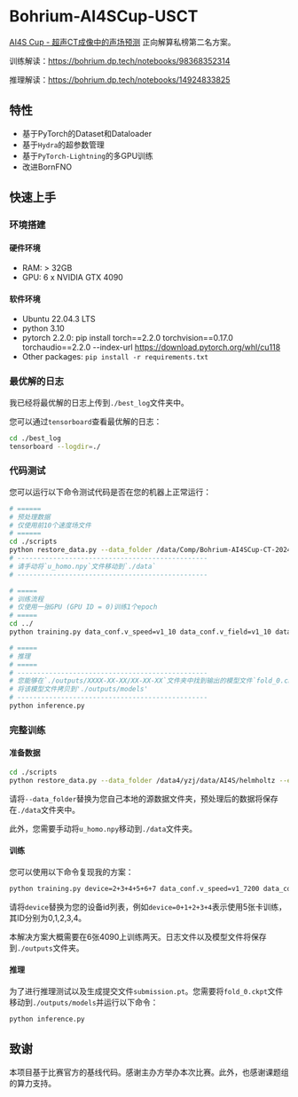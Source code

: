 # Bohrium-AI4SCup-USCT

[AI4S Cup - 超声CT成像中的声场预测](https://bohrium.dp.tech/competitions/2512153120?tab=introduce) 正向解算私榜第二名方案。

训练解读：https://bohrium.dp.tech/notebooks/98368352314

推理解读：https://bohrium.dp.tech/notebooks/14924833825

## 特性

* 基于PyTorch的Dataset和Dataloader
* 基于`Hydra`的超参数管理
* 基于`PyTorch-Lightning`的多GPU训练
* 改进BornFNO

## 快速上手

### 环境搭建

#### 硬件环境

- RAM: > 32GB
- GPU: 6 x NVIDIA GTX 4090

#### 软件环境

- Ubuntu 22.04.3 LTS
- python 3.10
- pytorch 2.2.0: pip install torch==2.2.0 torchvision==0.17.0 torchaudio==2.2.0 --index-url https://download.pytorch.org/whl/cu118
- Other packages: `pip install -r requirements.txt`

### 最优解的日志

我已经将最优解的日志上传到`./best_log`文件夹中。

您可以通过`tensorboard`查看最优解的日志：
```bash
cd ./best_log
tensorboard --logdir=./
```

### 代码测试

您可以运行以下命令测试代码是否在您的机器上正常运行：

```bash
# ======
# 预处理数据
# 仅使用前10个速度场文件
# ======
cd ./scripts
python restore_data.py --data_folder /data/Comp/Bohrium-AI4SCup-CT-2024/data/helmholtz --extend_name v1_10 --n_max 10
# ------------------------------------------------
# 请手动将`u_homo.npy`文件移动到`./data`
# ------------------------------------------------

# =====
# 训练流程
# 仅使用一张GPU (GPU ID = 0)训练1个epoch
# =====
cd ../
python training.py data_conf.v_speed=v1_10 data_conf.v_field=v1_10 data_conf.v_dataset=v2 loss_conf.loss_type=rrmse data_conf.batch_size=5 train_conf.only_first_fold=True train_conf.epochs=1 model_type=bfnov3 fno_conf.lifting_size=60 fno_conf.wavenumber=[100,100,100,100,100,100,100] data_conf.preprocess=fixed optim_conf.lr=6e-3 optim_conf.weight_decay=0 fno_conf.activation=gelu fno_conf.use_bn=True fno_conf.simplified_fourier=True

# =====
# 推理
# =====
# ------------------------------------------------
# 您能够在`./outputs/XXXX-XX-XX/XX-XX-XX`文件夹中找到输出的模型文件`fold_0.ckpt`，该文件夹基于训练运行时间戳自动创建
# 将该模型文件拷贝到'./outputs/models'
# ------------------------------------------------
python inference.py
```

### 完整训练

#### 准备数据

```bash
cd ./scripts
python restore_data.py --data_folder /data4/yzj/data/AI4S/helmholtz --extend_name v1_7200
```

请将`--data_folder`替换为您自己本地的源数据文件夹，预处理后的数据将保存在`./data`文件夹中。

此外，您需要手动将`u_homo.npy`移动到`./data`文件夹。


#### 训练

您可以使用以下命令复现我的方案：

```bash
python training.py device=2+3+4+5+6+7 data_conf.v_speed=v1_7200 data_conf.v_field=v1_7200 data_conf.v_dataset=v2 loss_conf.loss_type=rrmse data_conf.batch_size=5 train_conf.only_first_fold=True train_conf.epochs=30 model_type=bfnov3 fno_conf.lifting_size=60 fno_conf.wavenumber=[100,100,100,100,100,100,100] data_conf.preprocess=fixed optim_conf.lr=6e-3 optim_conf.weight_decay=0 fno_conf.activation=gelu fno_conf.use_bn=True fno_conf.simplified_fourier=True
```

请将`device`替换为您的设备id列表，例如`device=0+1+2+3+4`表示使用5张卡训练，其ID分别为0,1,2,3,4。

本解决方案大概需要在6张4090上训练两天。日志文件以及模型文件将保存到`./outputs`文件夹。


#### 推理

为了进行推理测试以及生成提交文件`submission.pt`。您需要将`fold_0.ckpt`文件移动到`./outputs/models`并运行以下命令：
```bash
python inference.py
```


## 致谢

本项目基于比赛官方的基线代码。感谢主办方举办本次比赛。此外，也感谢课题组的算力支持。
